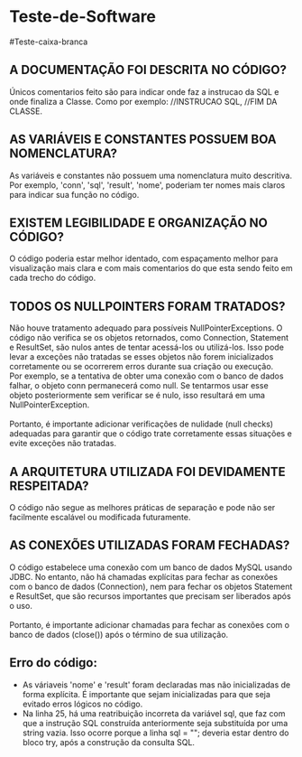 # Teste-de-Software
#Teste-caixa-branca
<H2>A DOCUMENTAÇÃO FOI DESCRITA NO CÓDIGO?</H2>

<p>Únicos comentarios feito são para indicar onde faz a instrucao da SQL  e onde finaliza a Classe. Como por exemplo: //INSTRUCAO SQL, //FIM DA CLASSE. </p>

<H2>AS VARIÁVEIS E CONSTANTES POSSUEM BOA NOMENCLATURA?</H2>
<P>As variáveis e constantes não possuem uma nomenclatura muito descritiva. Por exemplo, 'conn', 'sql', 'result', 'nome', poderiam ter nomes mais claros para indicar sua função no código.</P>

<h2>EXISTEM LEGIBILIDADE E ORGANIZAÇÃO NO CÓDIGO?</h2>
<p>O código poderia estar melhor identado, com espaçamento melhor para visualização mais clara e com mais comentarios do que esta sendo feito em cada trecho do código.</p>

<h2>TODOS OS NULLPOINTERS FORAM TRATADOS?</h2>
<p>Não houve tratamento adequado para possíveis NullPointerExceptions. O código não verifica se os objetos retornados, como Connection, Statement e ResultSet, são nulos antes de tentar acessá-los ou utilizá-los. Isso pode levar a exceções não tratadas se esses objetos não forem inicializados corretamente ou se ocorrerem erros durante sua criação ou execução.<br>
Por exemplo, se a tentativa de obter uma conexão com o banco de dados falhar, o objeto conn permanecerá como null. Se tentarmos usar esse objeto posteriormente sem verificar se é nulo, isso resultará em uma NullPointerException.<br><br>
Portanto, é importante adicionar verificações de nulidade (null checks) adequadas para garantir que o código trate corretamente essas situações e evite exceções não tratadas.</p>

<h2>A ARQUITETURA UTILIZADA FOI DEVIDAMENTE RESPEITADA?</h2>
<p>O código não segue as melhores práticas de separação e pode não ser facilmente escalável ou modificada futuramente.</p>

<h2>AS CONEXÕES UTILIZADAS FORAM FECHADAS?</h2>
<p>O código estabelece uma conexão com um banco de dados MySQL usando JDBC. No entanto, não há chamadas explícitas para fechar as conexões com o banco de dados (Connection), nem para fechar os objetos Statement e ResultSet, que são recursos importantes que precisam ser liberados após o uso.<br><br>
Portanto, é importante adicionar chamadas para fechar as conexões com o banco de dados (close()) após o término de sua utilização.</p>

<h2>Erro do código:</h2>
<ul>
  <li>As váriaveis 'nome' e 'result' foram declaradas mas não inicializadas de forma explícita. É importante que sejam inicializadas para que seja evitado erros lógicos no código. </li>

  <li>Na linha 25, há uma reatribuição incorreta da variável sql, que faz com que a instrução SQL construída anteriormente seja substituída por uma string vazia. Isso ocorre porque a linha sql = ""; deveria estar dentro do bloco try, após a construção da consulta SQL.</li>
</ul>


